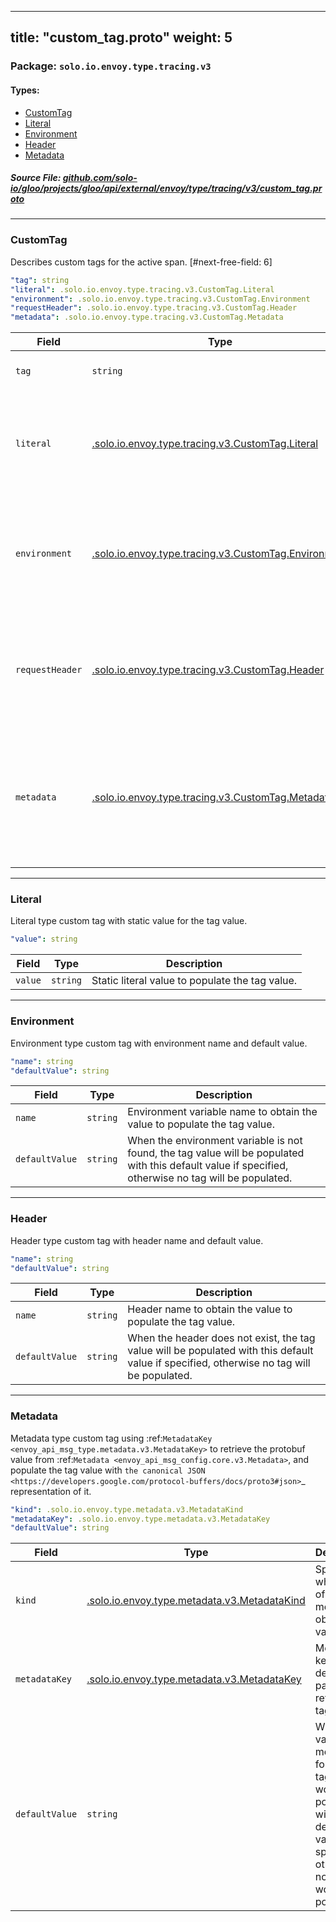 
---
title: "custom_tag.proto"
weight: 5
---

<!-- Code generated by solo-kit. DO NOT EDIT. -->


### Package: `solo.io.envoy.type.tracing.v3` 
#### Types:


- [CustomTag](#customtag)
- [Literal](#literal)
- [Environment](#environment)
- [Header](#header)
- [Metadata](#metadata)
  



##### Source File: [github.com/solo-io/gloo/projects/gloo/api/external/envoy/type/tracing/v3/custom_tag.proto](https://github.com/solo-io/gloo/blob/master/projects/gloo/api/external/envoy/type/tracing/v3/custom_tag.proto)





---
### CustomTag

 
Describes custom tags for the active span.
[#next-free-field: 6]

```yaml
"tag": string
"literal": .solo.io.envoy.type.tracing.v3.CustomTag.Literal
"environment": .solo.io.envoy.type.tracing.v3.CustomTag.Environment
"requestHeader": .solo.io.envoy.type.tracing.v3.CustomTag.Header
"metadata": .solo.io.envoy.type.tracing.v3.CustomTag.Metadata

```

| Field | Type | Description |
| ----- | ---- | ----------- | 
| `tag` | `string` | Used to populate the tag name. |
| `literal` | [.solo.io.envoy.type.tracing.v3.CustomTag.Literal](../custom_tag.proto.sk/#literal) | A literal custom tag. Only one of `literal`, `environment`, `requestHeader`, or `metadata` can be set. |
| `environment` | [.solo.io.envoy.type.tracing.v3.CustomTag.Environment](../custom_tag.proto.sk/#environment) | An environment custom tag. Only one of `environment`, `literal`, `requestHeader`, or `metadata` can be set. |
| `requestHeader` | [.solo.io.envoy.type.tracing.v3.CustomTag.Header](../custom_tag.proto.sk/#header) | A request header custom tag. Only one of `requestHeader`, `literal`, `environment`, or `metadata` can be set. |
| `metadata` | [.solo.io.envoy.type.tracing.v3.CustomTag.Metadata](../custom_tag.proto.sk/#metadata) | A custom tag to obtain tag value from the metadata. Only one of `metadata`, `literal`, `environment`, or `requestHeader` can be set. |




---
### Literal

 
Literal type custom tag with static value for the tag value.

```yaml
"value": string

```

| Field | Type | Description |
| ----- | ---- | ----------- | 
| `value` | `string` | Static literal value to populate the tag value. |




---
### Environment

 
Environment type custom tag with environment name and default value.

```yaml
"name": string
"defaultValue": string

```

| Field | Type | Description |
| ----- | ---- | ----------- | 
| `name` | `string` | Environment variable name to obtain the value to populate the tag value. |
| `defaultValue` | `string` | When the environment variable is not found, the tag value will be populated with this default value if specified, otherwise no tag will be populated. |




---
### Header

 
Header type custom tag with header name and default value.

```yaml
"name": string
"defaultValue": string

```

| Field | Type | Description |
| ----- | ---- | ----------- | 
| `name` | `string` | Header name to obtain the value to populate the tag value. |
| `defaultValue` | `string` | When the header does not exist, the tag value will be populated with this default value if specified, otherwise no tag will be populated. |




---
### Metadata

 
Metadata type custom tag using
:ref:`MetadataKey <envoy_api_msg_type.metadata.v3.MetadataKey>` to retrieve the protobuf value
from :ref:`Metadata <envoy_api_msg_config.core.v3.Metadata>`, and populate the tag value with
`the canonical JSON <https://developers.google.com/protocol-buffers/docs/proto3#json>`_
representation of it.

```yaml
"kind": .solo.io.envoy.type.metadata.v3.MetadataKind
"metadataKey": .solo.io.envoy.type.metadata.v3.MetadataKey
"defaultValue": string

```

| Field | Type | Description |
| ----- | ---- | ----------- | 
| `kind` | [.solo.io.envoy.type.metadata.v3.MetadataKind](../../../metadata/v3/metadata.proto.sk/#metadatakind) | Specify what kind of metadata to obtain tag value from. |
| `metadataKey` | [.solo.io.envoy.type.metadata.v3.MetadataKey](../../../metadata/v3/metadata.proto.sk/#metadatakey) | Metadata key to define the path to retrieve the tag value. |
| `defaultValue` | `string` | When no valid metadata is found, the tag value would be populated with this default value if specified, otherwise no tag would be populated. |





<!-- Start of HubSpot Embed Code -->
<script type="text/javascript" id="hs-script-loader" async defer src="//js.hs-scripts.com/5130874.js"></script>
<!-- End of HubSpot Embed Code -->
